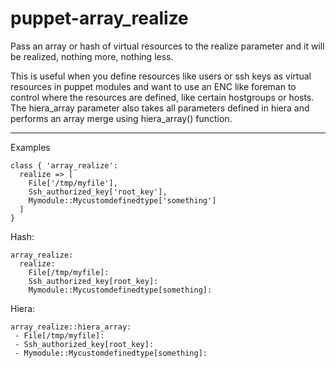 # puppet-array_realize

Pass an array or hash of virtual resources to the realize parameter and it will be realized, nothing more, nothing less.

This is useful when you define resources like users or ssh keys as virtual resources in puppet modules and want to use an ENC like foreman to control where the resources are defined, like certain hostgroups or hosts. The hiera_array parameter also takes all parameters defined in hiera and performs an array merge using hiera_array() function.

---

Examples
```
class { 'array_realize':
  realize => [
    File['/tmp/myfile'],
    Ssh_authorized_key['root_key'],
    Mymodule::Mycustomdefinedtype['something']
  ]
}
```
Hash: 
``` 
array_realize: 
  realize: 
    File[/tmp/myfile]:
    Ssh_authorized_key[root_key]:
    Mymodule::Mycustomdefinedtype[something]:
```
Hiera: 
``` 
array_realize::hiera_array: 
 - File[/tmp/myfile]:
 - Ssh_authorized_key[root_key]:
 - Mymodule::Mycustomdefinedtype[something]:
```
